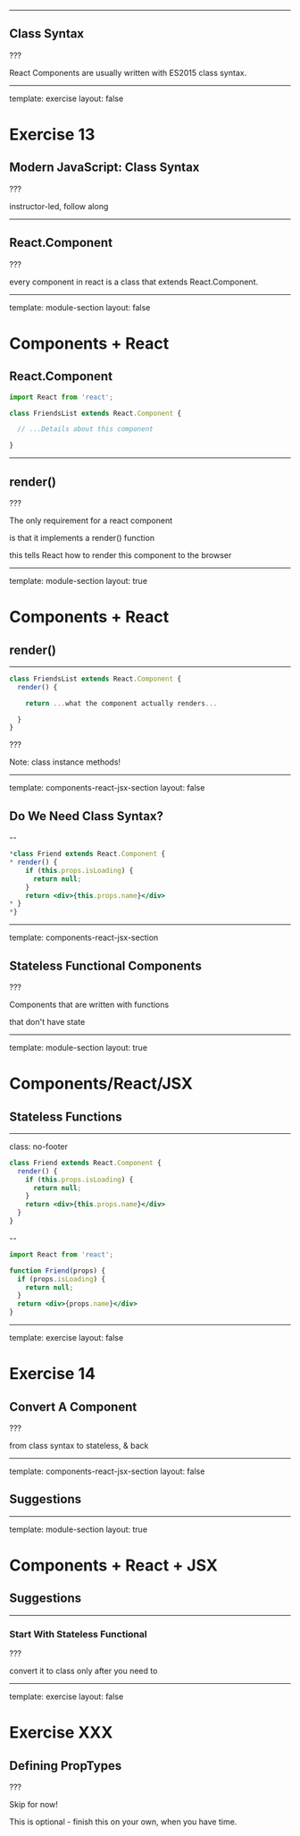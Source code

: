 

---

## Class Syntax

???

React Components are usually written with ES2015 class syntax.

---
template: exercise
layout: false

# Exercise 13
## Modern JavaScript: Class Syntax

???

instructor-led, follow along

---

## React.Component

???

every component in react is a class that extends  React.Component.

---
template: module-section
layout: false

# Components + React
## React.Component


```javascript
import React from 'react';

class FriendsList extends React.Component {

  // ...Details about this component

}
```

---

## render()

???

The only requirement for a react component

is that it implements a render() function

this tells React how to render this component to the browser

---
template: module-section
layout: true

# Components + React
## render()

---

```jsx
class FriendsList extends React.Component {
  render() {

    return ...what the component actually renders...

  }
}
```

???

Note: class instance methods!






---
template: components-react-jsx-section
layout: false

## Do We Need Class Syntax?

--

```jsx
*class Friend extends React.Component {
* render() {
    if (this.props.isLoading) {
      return null;
    }
    return <div>{this.props.name}</div>
* }
*}
```

---
template: components-react-jsx-section

## Stateless Functional Components

???

Components that are written with functions

that don't have state

---
template: module-section
layout: true

# Components/React/JSX
## Stateless Functions

---
class: no-footer

```jsx
class Friend extends React.Component {
  render() {
    if (this.props.isLoading) {
      return null;
    }
    return <div>{this.props.name}</div>
  }
}
```

--

```jsx
import React from 'react';

function Friend(props) {
  if (props.isLoading) {
    return null;
  }
  return <div>{props.name}</div>
}
```

---
template: exercise
layout: false

# Exercise 14
## Convert A Component

???

from class syntax to stateless, & back

---
template: components-react-jsx-section
layout: false

## Suggestions

---
template: module-section
layout: true

# Components + React + JSX
## Suggestions

---

### Start With Stateless Functional

???

convert it to class only after you need to





---

template: exercise
layout: false

# Exercise XXX

## Defining PropTypes

???

Skip for now!

This is optional - finish this on your own, when you have time.
